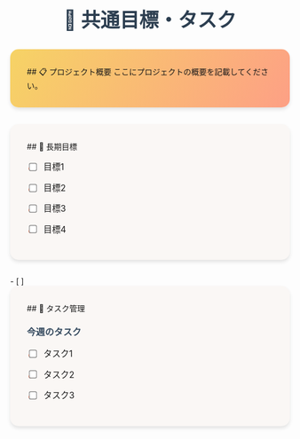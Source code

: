 # 🎨 共通目標・タスク

<div style="background: linear-gradient(120deg, #f6d365 0%, #fda085 100%); padding: 30px; border-radius: 15px; margin-bottom: 30px; box-shadow: 0 4px 6px rgba(0,0,0,0.1);">
## 📋 プロジェクト概要
ここにプロジェクトの概要を記載してください。
</div>

<div style="background: #faf7f5; padding: 30px; border-radius: 15px; margin-bottom: 30px; box-shadow: 0 4px 6px rgba(0,0,0,0.1);">
## 🎯 長期目標

- [ ] 目標1

- [ ] 目標2

- [ ] 目標3

- [ ] 目標4
</div>
- [ ] 
<div style="background: #faf7f5; padding: 30px; border-radius: 15px; box-shadow: 0 4px 6px rgba(0,0,0,0.1);">
## 📝 タスク管理

### 今週のタスク

- [ ] タスク1

- [ ] タスク2

- [ ] タスク3
</div>

<style>
/* カスタムスタイル */
h1 {
    color: #2c3e50;
    text-align: center;
    font-size: 2.5em;
    margin-bottom: 30px;
}

h2 {
    color: #34495e;
    border-bottom: 2px solid #fda085;
    padding-bottom: 10px;
    margin-top: 0;
}

h3 {
    color: #34495e;
    margin-top: 20px;
}

ul {
    list-style-type: none;
    padding-left: 0;
}

li {
    margin: 15px 0;
    padding-left: 30px;
    position: relative;
    font-size: 1.1em;
}

li:before {
    content: "•";
    color: #fda085;
    position: absolute;
    left: 0;
    font-size: 1.5em;
}

input[type="checkbox"] {
    margin-right: 10px;
    transform: scale(1.2);
}
</style> 